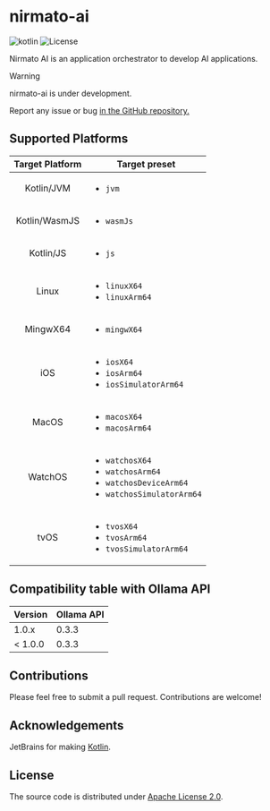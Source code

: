 # nirmato-ai

![![kotlin](https://kotlinlang.org/)](https://img.shields.io/badge/kotlin--multiplatform-2.1.0-blue.svg?logo=kotlin) ![![License](https://github.com/nirmato/nirmato-ai/blob/main/LICENSE.md)](https://img.shields.io/github/license/nirmato/nirmato-ai)

Nirmato AI is an application orchestrator to develop AI applications.

> [!WARNING]
> nirmato-ai is under development.
>
> Report any issue or bug <a href="https://github.com/nirmato/nirmato-ai/issues">in the GitHub repository.</a>
>

## Supported Platforms

| Target Platform | Target preset                                                                                                      |
|:---------------:|--------------------------------------------------------------------------------------------------------------------|
|   Kotlin/JVM    | <ul><li>`jvm`</li></ul>                                                                                            |
|  Kotlin/WasmJS  | <ul><li>`wasmJs`</li></ul>                                                                                         |
|    Kotlin/JS    | <ul><li>`js`</li></ul>                                                                                             |
|      Linux      | <ul><li>`linuxX64`</li><li>`linuxArm64`</li></ul>                                                                  |
|    MingwX64     | <ul><li>`mingwX64`</li></ul>                                                                                       |
|       iOS       | <ul><li>`iosX64`</li><li>`iosArm64`</li><li>`iosSimulatorArm64`</li></ul>                                          |
|      MacOS      | <ul><li>`macosX64`</li><li>`macosArm64`</li></ul>                                                                  |
|     WatchOS     | <ul><li>`watchosX64`</li><li>`watchosArm64`</li><li>`watchosDeviceArm64`</li><li>`watchosSimulatorArm64`</li></ul> |
|      tvOS       | <ul><li>`tvosX64`</li><li>`tvosArm64`</li><li>`tvosSimulatorArm64`</li></ul>                                       |

## Compatibility table with Ollama API

| Version | Ollama API |
|---------|------------|
| 1.0.x   | 0.3.3      |
| < 1.0.0 | 0.3.3      |

## Contributions

Please feel free to submit a pull request. Contributions are welcome!

## Acknowledgements

JetBrains for making [Kotlin](https://kotlinlang.org).

## License

The source code is distributed under [Apache License 2.0](LICENSE.md).
